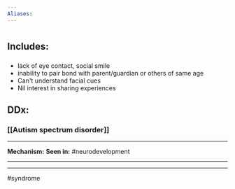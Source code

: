 ```yaml
---
Aliases:
---
```

# 
## Includes:
### 
- lack of eye contact, social smile
- inability to pair bond with parent/guardian or others of same age
- Can't understand facial cues
- Nil interest in sharing experiences 

## DDx:
### [[Autism spectrum disorder]]

---
**Mechanism:**
**Seen in:** #neurodevelopment 

---


---
#syndrome 